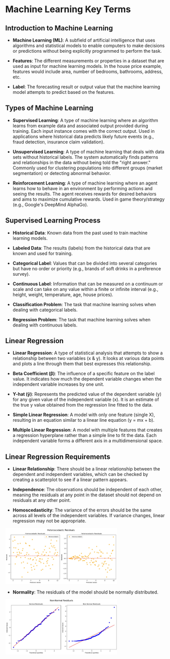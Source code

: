 # Machine Learning Key Terms

## Introduction to Machine Learning 

- **Machine Learning (ML)**: A subfield of artificial intelligence that uses algorithms and statistical models to enable computers to make decisions or predictions without being explicitly programmed to perform the task.

- **Features**: The different measurements or properties in a dataset that are used as input for machine learning models. In the house price example, features would include area, number of bedrooms, bathrooms, address, etc.

- **Label**: The forecasting result or output value that the machine learning model attempts to predict based on the features.

## Types of Machine Learning 

- **Supervised Learning**: A type of machine learning where an algorithm learns from example data and associated output provided during training. Each input instance comes with the correct output. Used in applications where historical data predicts likely future events (e.g., fraud detection, insurance claim validation).

- **Unsupervised Learning**: A type of machine learning that deals with data sets without historical labels. The system automatically finds patterns and relationships in the data without being told the "right answer." Commonly used for clustering populations into different groups (market segmentation) or detecting abnormal behavior.

- **Reinforcement Learning**: A type of machine learning where an agent learns how to behave in an environment by performing actions and seeing the results. The agent receives rewards for desired behaviors and aims to maximize cumulative rewards. Used in game theory/strategy (e.g., Google's DeepMind AlphaGo).

## Supervised Learning Process

- **Historical Data**: Known data from the past used to train machine learning models.

- **Labeled Data**: The results (labels) from the historical data that are known and used for training.

- **Categorical Label**: Values that can be divided into several categories but have no order or priority (e.g., brands of soft drinks in a preference survey).

- **Continuous Label**: Information that can be measured on a continuum or scale and can take on any value within a finite or infinite interval (e.g., height, weight, temperature, age, house prices).

- **Classification Problem**: The task that machine learning solves when dealing with categorical labels.

- **Regression Problem**: The task that machine learning solves when dealing with continuous labels.

## Linear Regression

- **Linear Regression**: A type of statistical analysis that attempts to show a relationship between two variables (x & y). It looks at various data points and plots a line through them that best expresses this relationship.

- **Beta Coefficient (β)**: The influence of a specific feature on the label value. It indicates how much the dependent variable changes when the independent variable increases by one unit.

- **Y-hat (ŷ)**: Represents the predicted value of the dependent variable (y) for any given value of the independent variable (x). It is an estimate of the true y value obtained from the regression line fitted to the data.

- **Simple Linear Regression**: A model with only one feature (single X), resulting in an equation similar to a linear line equation (y = mx + b).

- **Multiple Linear Regression**: A model with multiple features that creates a regression hyperplane rather than a simple line to fit the data. Each independent variable forms a different axis in a multidimensional space.

## Linear Regression Requirements

- **Linear Relationship**: There should be a linear relationship between the dependent and independent variables, which can be checked by creating a scatterplot to see if a linear pattern appears.

- **Independence**: The observations should be independent of each other, meaning the residuals at any point in the dataset should not depend on residuals at any other point.

- **Homoscedasticity**: The variance of the errors should be the same across all levels of the independent variables. If variance changes, linear regression may not be appropriate.

<img src="residuals_hetero.jpg" style="width:70%"/>

- **Normality**: The residuals of the model should be normally distributed.
<img src="residuals_normal.jpg" style="width:70%" />

